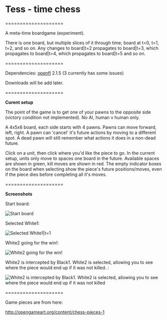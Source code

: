 Tess - time chess
=
====================

A meta-time boardgame (experiment).

There is one board, but multiple slices of it through time; board at t=0, t=1, t=2, and so on. Any changes to board|t=2 propagates to board|t=3, which propagates to board|t=4, which propagates to board|t=5 and so on.

====================

Dependencies:
[openfl](http://www.openfl.org/) 2.1.5 (3 currently has some issues)

Downloads will be add later.

====================

**Curent setup**

The point of the game is to get one of your pawns to the opposite side (victory condition not implemented). No AI, human v human only.

A 4x5x6 board, each side starts with 4 pawns. Pawns can move forward, left, right. A pawn can 'cancel' it's future actions by moving to a different spot. A dead pawn will still remember what actions it does in a non-dead future.

Click on a unit, then click where you'd like the piece to go. In the current setup, units only move to spaces one board in the future. Available spaces are shown in green, kill moves are shown in red. The empty indicator boxes on the board when selecting show the piece's future positions/moves, even if the piece dies before completing all it's moves.

====================

**Screenshots**

Start board:

![Start board](http://i.imgur.com/Z6UDxMx.png)

Selected White1:

![Selected White1|t=1](http://i.imgur.com/lTD31Xc.png)

White2 going for the win!:

![White2 going for the win!](http://i.imgur.com/R8GZfV5.png)

White2 is intercepted by Black1. White2 is selected, allowing you to see where the piece would end up if it was not killed. :

![White2 is intercepted by Black1. White2 is selected, allowing you to see where the piece would end up if it was not killed ](http://i.imgur.com/6EH0WaK.png)

====================

Game pieces are from here:

http://opengameart.org/content/chess-pieces-1